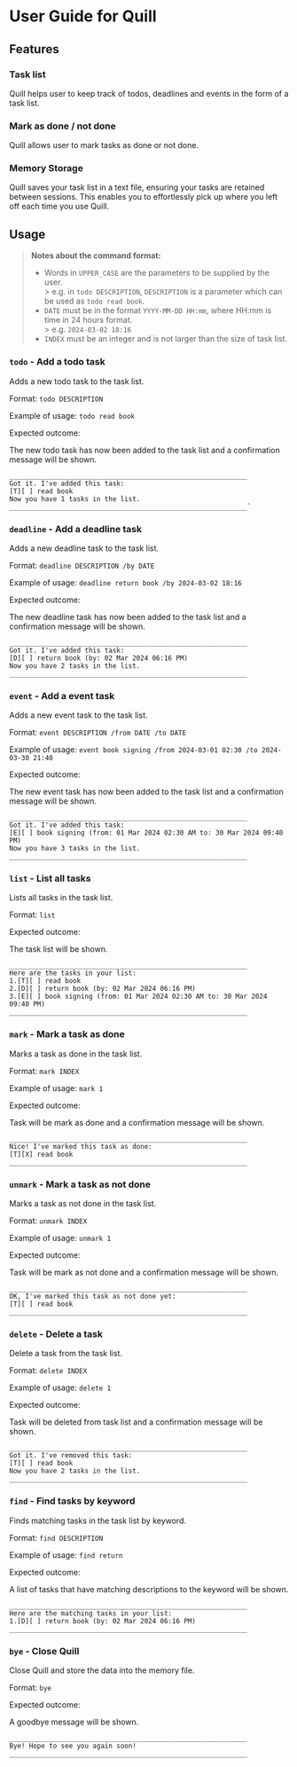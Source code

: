 # User Guide for Quill

## Features 

### Task list

Quill helps user to keep track of todos, deadlines and events 
in the form of a task list.

### Mark as done / not done

Quill allows user to mark tasks as done or not done.

### Memory Storage

Quill saves your task list in a text file, ensuring your tasks 
are retained between sessions. This enables you to effortlessly
pick up where you left off each time you use Quill.

## Usage
> **Notes about the command format:**
> - Words in `UPPER_CASE` are the parameters to be supplied by the user.\
    > e.g. in `todo DESCRIPTION`, `DESCRIPTION` is a parameter which can be used as `todo read book`.
> - `DATE` must be in the format `YYYY-MM-DD HH:mm`, where HH:mm is time in 24 hours format.\
    > e.g. `2024-03-02 18:16`
> - `INDEX` must be an integer and is not larger than the size of task list.

### `todo` - Add a todo task

Adds a new todo task to the task list.

Format: `todo DESCRIPTION`

Example of usage: `todo read book`

Expected outcome: 

The new todo task has now been added to the task list 
and a confirmation message will be shown.

```
____________________________________________________________
Got it. I've added this task:
[T][ ] read book
Now you have 1 tasks in the list.
____________________________________________________________`
```

### `deadline` - Add a deadline task

Adds a new deadline task to the task list.

Format: `deadline DESCRIPTION /by DATE`

Example of usage: `deadline return book /by 2024-03-02 18:16`

Expected outcome: 

The new deadline task has now been added to the task list
and a confirmation message will be shown.

```
____________________________________________________________
Got it. I've added this task:
[D][ ] return book (by: 02 Mar 2024 06:16 PM)
Now you have 2 tasks in the list.
____________________________________________________________
```

### `event` - Add a event task

Adds a new event task to the task list.

Format: `event DESCRIPTION /from DATE /to DATE`

Example of usage: `event book signing /from 2024-03-01 02:30 /to 2024-03-30 21:40`

Expected outcome:

The new event task has now been added to the task list 
and a confirmation message will be shown.

```
____________________________________________________________
Got it. I've added this task:
[E][ ] book signing (from: 01 Mar 2024 02:30 AM to: 30 Mar 2024 09:40 PM)
Now you have 3 tasks in the list.
____________________________________________________________
```

### `list` - List all tasks

Lists all tasks in the task list.

Format: `list`

Expected outcome:

The task list will be shown.

```
____________________________________________________________
Here are the tasks in your list:
1.[T][ ] read book
2.[D][ ] return book (by: 02 Mar 2024 06:16 PM)
3.[E][ ] book signing (from: 01 Mar 2024 02:30 AM to: 30 Mar 2024 09:40 PM)
____________________________________________________________
```

### `mark` - Mark a task as done

Marks a task as done in the task list.

Format: `mark INDEX`

Example of usage: `mark 1`

Expected outcome:

Task will be mark as done and a confirmation message will be shown.

```
____________________________________________________________
Nice! I've marked this task as done:
[T][X] read book
____________________________________________________________
```

### `unmark` - Mark a task as not done

Marks a task as not done in the task list.

Format: `unmark INDEX`

Example of usage: `unmark 1`

Expected outcome:

Task will be mark as not done and a confirmation message will be shown.

```
____________________________________________________________
OK, I've marked this task as not done yet:
[T][ ] read book
____________________________________________________________
```

### `delete` - Delete a task

Delete a task from the task list.

Format: `delete INDEX`

Example of usage: `delete 1`

Expected outcome: 

Task will be deleted from task list and a confirmation message will be shown.

```
____________________________________________________________
Got it. I've removed this task:
[T][ ] read book
Now you have 2 tasks in the list.
____________________________________________________________
```

### `find` - Find tasks by keyword

Finds matching tasks in the task list by keyword.

Format: `find DESCRIPTION`

Example of usage: `find return`

Expected outcome: 

A list of tasks that have matching descriptions to the keyword will be shown.

```
____________________________________________________________
Here are the matching tasks in your list:
1.[D][ ] return book (by: 02 Mar 2024 06:16 PM)
____________________________________________________________
```

### `bye` - Close Quill

Close Quill and store the data into the memory file.

Format: `bye`

Expected outcome: 

A goodbye message will be shown.

```
____________________________________________________________
Bye! Hope to see you again soon!
____________________________________________________________

```
